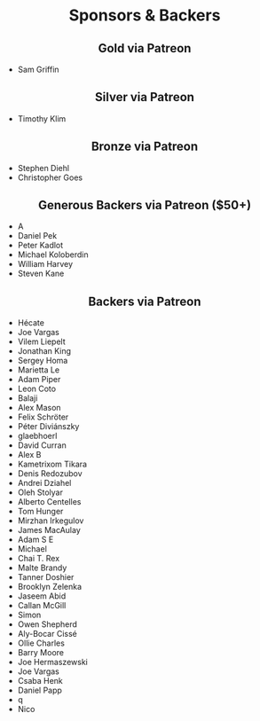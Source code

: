 <h1 align="center">Sponsors &amp; Backers</h1>

<h2 align="center">Gold via Patreon</h2>

- Sam Griffin

<h2 align="center">Silver via Patreon</h2>

- Timothy Klim

<h2 align="center">Bronze via Patreon</h2>

- Stephen Diehl
- Christopher Goes

<h2 align="center">Generous Backers via Patreon ($50+)</h2>

<!--50 start-->
- A
- Daniel Pek
- Peter Kadlot
- Michael Koloberdin
- William Harvey
- Steven Kane
<!--50 end-->

<h2 align="center">Backers via Patreon</h2>

<!--10 start-->
- Hécate
- Joe Vargas
- Vilem Liepelt
- Jonathan King
- Sergey Homa
- Marietta Le
- Adam Piper
- Leon Coto
- Balaji
- Alex Mason
- Felix Schröter
- Péter Diviánszky
- glaebhoerl
- David Curran
- Alex B
- Kametrixom Tikara
- Denis Redozubov
- Andrei Dziahel
- Oleh Stolyar
- Alberto Centelles
- Tom Hunger
- Mirzhan Irkegulov
- James MacAulay
- Adam S E
- Michael
- Chai T. Rex
- Malte Brandy
- Tanner Doshier
- Brooklyn Zelenka
- Jaseem Abid
- Callan McGill
- Simon
- Owen Shepherd
- Aly-Bocar Cissé
- Ollie Charles
- Barry Moore
- Joe Hermaszewski
- Joe Vargas
- Csaba Henk
- Daniel Papp
- q
- Nico
<!--10 end-->
